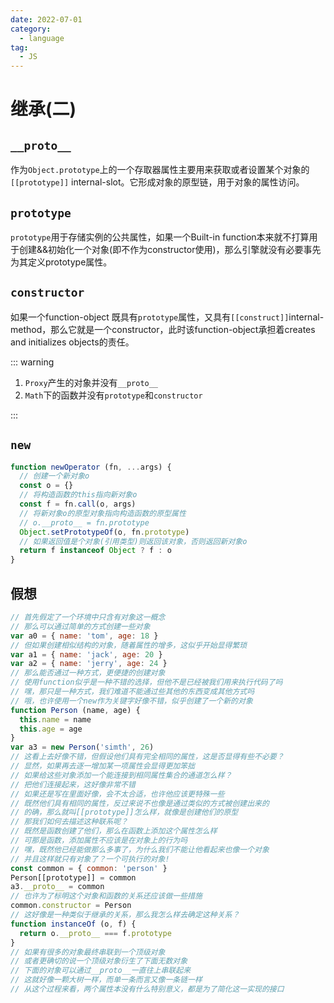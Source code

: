```yaml
---
date: 2022-07-01
category:
  - language
tag:
  - JS
---
```


# 继承(二)

## `__proto__`

作为`Object.prototype`上的一个存取器属性主要用来获取或者设置某个对象的`[[prototype]]` internal-slot。它形成对象的原型链，用于对象的属性访问。

## `prototype`

`prototype`用于存储实例的公共属性，如果一个Built-in function本来就不打算用于创建&&初始化一个对象(即不作为constructor使用)，那么引擎就没有必要事先为其定义prototype属性。

## `constructor`

如果一个function-object 既具有`prototype`属性，又具有`[[construct]]`internal-method，那么它就是一个constructor，此时该function-object承担着creates and initializes objects的责任。

::: warning

1. `Proxy`产生的对象并没有`__proto__`
2. `Math`下的函数并没有`prototype`和`constructor`

:::

## `new`

```js
function newOperator (fn, ...args) {
  // 创建一个新对象o
  const o = {}
  // 将构造函数的this指向新对象o
  const f = fn.call(o, args)
  // 将新对象o的原型对象指向构造函数的原型属性
  // o.__proto__ = fn.prototype
  Object.setPrototypeOf(o, fn.prototype)
  // 如果返回值是个对象(引用类型)则返回该对象，否则返回新对象o
  return f instanceof Object ? f : o
}
```

## 假想

```js
// 首先假定了一个环境中只含有对象这一概念
// 那么可以通过简单的方式创建一些对象
var a0 = { name: 'tom', age: 18 }
// 但如果创建相似结构的对象，随着属性的增多，这似乎开始显得繁琐
var a1 = { name: 'jack', age: 20 }
var a2 = { name: 'jerry', age: 24 }
// 那么能否通过一种方式，更便捷的创建对象
// 使用function似乎是一种不错的选择，但他不是已经被我们用来执行代码了吗
// 嘿，那只是一种方式，我们难道不能通过些其他的东西变成其他方式吗
// 哦，也许使用一个new作为关键字好像不错，似乎创建了一个新的对象
function Person (name, age) {
  this.name = name
  this.age = age
}
var a3 = new Person('simth', 26)
// 这看上去好像不错，但假设他们具有完全相同的属性，这是否显得有些不必要？
// 显然，如果再去逐一增加某一项属性会显得更加笨拙
// 如果给这些对象添加一个能连接到相同属性集合的通道怎么样？
// 把他们连接起来，这好像非常不错
// 如果还是写在里面好像，会不太合适，也许他应该更特殊一些
// 既然他们具有相同的属性，反过来说不也像是通过类似的方式被创建出来的
// 的确，那么就叫[[prototype]]怎么样，就像是创建他们的原型
// 那我们如何去描述这种联系呢？
// 既然是函数创建了他们，那么在函数上添加这个属性怎么样
// 可那是函数，添加属性不应该是在对象上的行为吗
// 嘿，既然他已经能做那么多事了，为什么我们不能让他看起来也像一个对象
// 并且这样就只有对象了？一个可执行的对象!
const common = { common: 'person' }
Person[[prototype]] = common
a3.__proto__ = common
// 也许为了标明这个对象和函数的关系还应该做一些措施
common.constructor = Person
// 这好像是一种类似于继承的关系，那么我怎么样去确定这种关系？
function instanceOf (o, f) {
  return o.__proto__ === f.prototype
}
// 如果有很多的对象最终串联到一个顶级对象
// 或者更确切的说一个顶级对象衍生了下面无数对象
// 下面的对象可以通过__proto__一直往上串联起来
// 这就好像一颗大树一样，而单一条而言又像一条链一样
// 从这个过程来看，两个属性本没有什么特别意义，都是为了简化这一实现的接口
```
